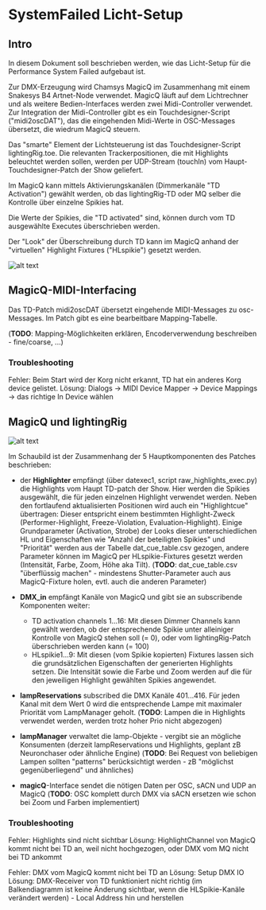 # SystemFailed Licht-Setup

## Intro

In diesem Dokument soll beschrieben werden, wie das Licht-Setup für die Performance System Failed aufgebaut ist.

Zur DMX-Erzeugung wird Chamsys MagicQ im Zusammenhang mit einem Snakesys B4 Artnet-Node verwendet.
MagicQ läuft auf dem Lichtrechner und als weitere Bedien-Interfaces werden zwei Midi-Controller verwendet.
Zur Integration der Midi-Controller gibt es ein Touchdesigner-Script ("midi2oscDAT"), das die eingehenden Midi-Werte in OSC-Messages übersetzt, die wiedrum MagicQ steuern.

Das "smarte" Element der Lichtsteuerung ist das Touchdesigner-Script lightingRig.toe.
Die relevanten Trackerpositionen, die mit Highlights beleuchtet werden sollen, werden per UDP-Stream (touchIn) vom Haupt-Touchdesigner-Patch der Show geliefert.

Im MagicQ kann mittels Aktivierungskanälen (Dimmerkanäle "TD Activation") gewählt werden, ob das lightingRig-TD oder MQ selber die Kontrolle über einzelne Spikies hat.

Die Werte der Spikies, die "TD activated" sind, können durch vom TD ausgewählte Executes überschrieben werden.

Der "Look" der Überschreibung durch TD kann im MagicQ anhand der "virtuellen" Highlight Fixtures ("HLspikie") gesetzt werden.

![alt text](/Users/jeanbluer/Documents/data/wip/arbeit/SystemFailed/SF-Light/manual/SF-light-wiring.png)

## MagicQ-MIDI-Interfacing

Das TD-Patch midi2oscDAT übersetzt eingehende MIDI-Messages zu osc-Messages. Im Patch gibt es eine bearbeitbare Mapping-Tabelle.

(**TODO**: Mapping-Möglichkeiten erklären, Encoderverwendung beschreiben - fine/coarse, ...)

### Troubleshooting

Fehler: Beim Start wird der Korg nicht erkannt, TD hat ein anderes Korg device gelistet.
Lösung: Dialogs -> MIDI Device Mapper -> Device Mappings -> das richtige In Device wählen

## MagicQ und lightingRig

![alt text](/Users/jeanbluer/Documents/data/wip/arbeit/SystemFailed/SF-Light/manual/SF-lightingRig-MQ.png)

Im Schaubild ist der Zusammenhang der 5 Hauptkomponenten des Patches beschrieben:

- der **Highlighter** empfängt (über datexec1, script raw_highlights_exec.py) die Highlights vom Haupt TD-patch der Show. Hier werden die Spikies ausgewählt, die für jeden einzelnen Highlight verwendet werden. Neben den fortlaufend aktualisierten Positionen wird auch ein "Highlightcue" übertragen: Dieser entspricht einem bestimmten Highlight-Zweck (Performer-Highlight, Freeze-Violation, Evaluation-Highlight). Einige Grundparameter (Activation, Strobe) der Looks dieser unterschiedlichen HL und Eigenschaften wie "Anzahl der beteiligten Spikies" und "Priorität" werden aus der Tabelle dat_cue_table.csv gezogen, andere Parameter können im MagicQ per HLspikie-Fixtures gesetzt werden (Intensität, Farbe, Zoom, Höhe aka Tilt).
  (**TODO**: dat_cue_table.csv "überflüssig machen" - mindestens Shutter-Parameter auch aus MagicQ-Fixture holen, evtl. auch die anderen Parameter)

- **DMX_in** empfängt Kanäle von MagicQ und gibt sie an subscribende Komponenten weiter:
  
  - TD activation channels 1...16: Mit diesen Dimmer Channels kann gewählt werden, ob der entsprechende Spikie unter alleiniger Kontrolle von MagicQ stehen soll (= 0), oder vom lightingRig-Patch überschrieben werden kann (= 100)
  - HLspikie1...9: Mit diesen (vom Spikie kopierten) Fixtures lassen sich die grundsätzlichen Eigenschaften der generierten Highlights setzen. Die Intensität sowie die Farbe und Zoom werden auf die für den jeweiligen Highlight gewählten Spikies angewendet.

- **lampReservations** subscribed die DMX Kanäle 401...416. Für jeden Kanal mit dem Wert 0 wird die entsprechende Lampe mit maximaler Priorität vom LampManager geholt.
  (**TODO**: Lampen die in Highlights verwendet werden, werden trotz hoher Prio nicht abgezogen)

- **lampManager** verwaltet die lamp-Objekte - vergibt sie an mögliche Konsumenten (derzeit lampReservations und Highlights, geplant zB Neuronchaser oder ähnliche Engine)
  (**TODO**: Bei Request von beliebigen Lampen sollten "patterns" berücksichtigt werden - zB "möglichst gegenüberliegend" und ähnliches)

- **magicQ**-Interface sendet die nötigen Daten per OSC, sACN und UDP an MagicQ
  (**TODO**: OSC komplett durch DMX via sACN ersetzen wie schon bei Zoom und Farben implementiert)

### Troubleshooting

Fehler: Highlights sind nicht sichtbar
Lösung: HighlightChannel von MagicQ kommt nicht bei TD an, weil nicht hochgezogen, oder DMX vom MQ nicht bei TD ankommt

Fehler: DMX vom MagicQ kommt nicht bei TD an
Lösung: Setup DMX IO
Lösung: DMX-Receiver von TD funktioniert nicht richtig (im Balkendiagramm ist keine Änderung sichtbar, wenn die HLSpikie-Kanäle verändert werden) - Local Address hin und herstellen
